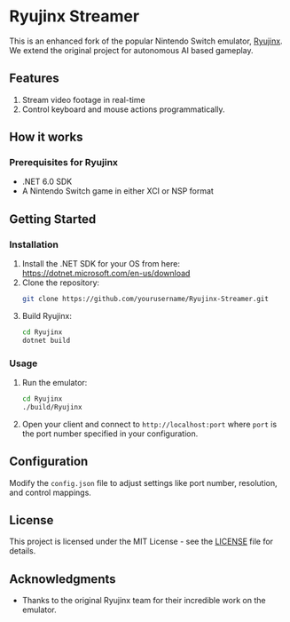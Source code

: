 # Ryujinx Streamer

This is an enhanced fork of the popular Nintendo Switch emulator, [Ryujinx](https://github.com/Ryujinx/Ryujinx). We extend the original project for autonomous AI based gameplay.

## Features

1. Stream video footage in real-time
2. Control keyboard and mouse actions programmatically. 

## How it works

### Prerequisites for Ryujinx

- .NET 6.0 SDK
- A Nintendo Switch game in either XCI or NSP format

## Getting Started

### Installation

1. Install the .NET SDK for your OS from here: https://dotnet.microsoft.com/en-us/download
2. Clone the repository:
   ```bash
   git clone https://github.com/yourusername/Ryujinx-Streamer.git
   ```
3. Build Ryujinx:
   ```bash
   cd Ryujinx
   dotnet build
   ```

### Usage

1. Run the emulator:
   ```bash
   cd Ryujinx
   ./build/Ryujinx
   ```
2. Open your client and connect to `http://localhost:port` where `port` is the port number specified in your configuration.

## Configuration

Modify the `config.json` file to adjust settings like port number, resolution, and control mappings.


## License

This project is licensed under the MIT License - see the [LICENSE](LICENSE) file for details.

## Acknowledgments

- Thanks to the original Ryujinx team for their incredible work on the emulator.
